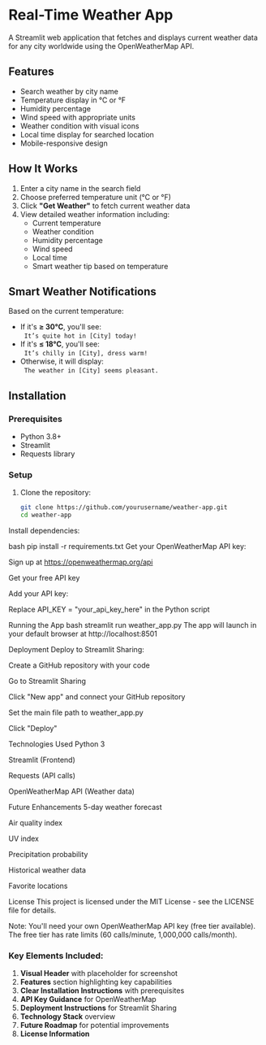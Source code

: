 #  Real-Time Weather App

A Streamlit web application that fetches and displays current weather data for any city worldwide using the OpenWeatherMap API.

## Features

-  Search weather by city name
-  Temperature display in °C or °F
-  Humidity percentage
-  Wind speed with appropriate units
-  Weather condition with visual icons
-  Local time display for searched location
-  Mobile-responsive design


##  How It Works
1. Enter a city name in the search field
2. Choose preferred temperature unit (°C or °F)
3. Click **"Get Weather"** to fetch current weather data
4. View detailed weather information including:
   - Current temperature
   - Weather condition
   - Humidity percentage
   - Wind speed
   - Local time
   - Smart weather tip based on temperature

##  Smart Weather Notifications
Based on the current temperature:
- If it's **≥ 30°C**, you'll see:  
  ` It’s quite hot in [City] today!`
- If it's **≤ 18°C**, you'll see:  
  ` It’s chilly in [City], dress warm!`
- Otherwise, it will display:  
  ` The weather in [City] seems pleasant.`
   

## Installation

### Prerequisites
- Python 3.8+
- Streamlit
- Requests library

### Setup

1. Clone the repository:
   ```bash
   git clone https://github.com/yourusername/weather-app.git
   cd weather-app
Install dependencies:

bash
pip install -r requirements.txt
Get your OpenWeatherMap API key:

Sign up at https://openweathermap.org/api

Get your free API key

Add your API key:

Replace API_KEY = "your_api_key_here" in the Python script

Running the App
bash
streamlit run weather_app.py
The app will launch in your default browser at http://localhost:8501

Deployment
Deploy to Streamlit Sharing:

Create a GitHub repository with your code

Go to Streamlit Sharing

Click "New app" and connect your GitHub repository

Set the main file path to weather_app.py

Click "Deploy"

Technologies Used
Python 3

Streamlit (Frontend)

Requests (API calls)

OpenWeatherMap API (Weather data)

Future Enhancements
5-day weather forecast

Air quality index

UV index

Precipitation probability

Historical weather data

Favorite locations

License
This project is licensed under the MIT License - see the LICENSE file for details.

Note: You'll need your own OpenWeatherMap API key (free tier available). The free tier has rate limits (60 calls/minute, 1,000,000 calls/month).


### Key Elements Included:
1. **Visual Header** with placeholder for screenshot
2. **Features** section highlighting key capabilities
3. **Clear Installation Instructions** with prerequisites
4. **API Key Guidance** for OpenWeatherMap
5. **Deployment Instructions** for Streamlit Sharing
6. **Technology Stack** overview
7. **Future Roadmap** for potential improvements
8. **License Information**
